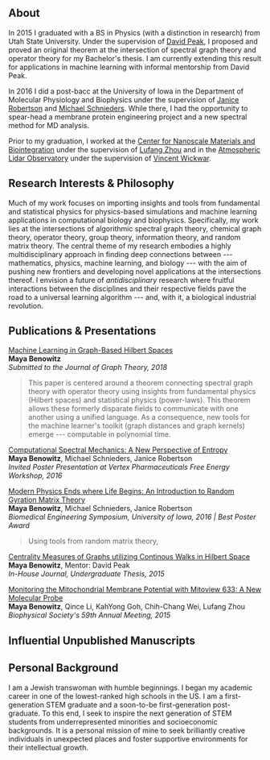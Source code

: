 ## About  

In 2015 I graduated with a BS in Physics (with a distinction in research) from Utah State University. Under the supervision of [David Peak](https://physics.usu.edu/people/faculty-logan/david-peak), I proposed and proved an original theorem at the intersection of spectral graph theory and operator theory for my Bachelor's thesis. I am currently extending this result for applications in machine learning with informal mentorship from David Peak.  

In 2016 I did a post-bacc at the University of Iowa in the Department of Molecular Physiology and Biophysics under the supervision of [Janice Robertson](https://robertson.lab.uiowa.edu/) and [Michael Schnieders](https://medicine.uiowa.edu/biochemistry/profile/michael-schnieders). While there, I had the opportunity to spear-head a membrane protein engineering project and a new spectral method for MD analysis.

Prior to my graduation, I worked at the [Center for Nanoscale Materials and Biointegration](https://cas.uab.edu/cnmb/) under the supervision of [Lufang Zhou](https://www.uab.edu/medicine/cardiovascular/faculty/95-lufang-zhou) and in the [Atmospheric Lidar Observatory](https://cass.usu.edu/observatories/atmospheric-lidar) under the supervision of [Vincent Wickwar](https://physics.usu.edu/people/faculty-logan/vince-wickwar).   

## Research Interests & Philosophy  

Much of my work focuses on importing insights and tools from fundamental and statistical physics for physics-based simulations and machine learning applications in computational biology and biophysics. Specifically, my work lies at the intersections of algorithmic spectral graph theory, chemical graph theory, operator theory, group theory, information theory, and random matrix theory. The central theme of my research embodies a highly multidisciplinary approach in finding deep connections between --- mathematics, physics, machine learning, and biology --- with the aim of pushing new frontiers and developing novel applications at the intersections thereof. I envision a future of _antidisciplinary_ research where fruitful interactions between the disciplines and their respective fields pave the road to a universal learning algorithm --- and, with it, a biological industrial revolution.  

## Publications & Presentations  

[Machine Learning in Graph-Based Hilbert Spaces](https://static1.squarespace.com/static/5b6a93759772ae3555c31081/t/5be7b8beb8a0453fd322e717/1541912767242/_system_appendPDF_proof_hi.pdf)  
**Maya Benowitz**  
_Submitted to the Journal of Graph Theory, 2018_  
>This paper is centered around a theorem connecting spectral graph theory with operator theory using insights from fundamental physics (Hilbert spaces) and statistical physics (power-laws). This theorem allows these formerly disparate fields to communicate with one another using a unified language. As a consequence, new tools for the machine learner's toolkit (graph distances and graph kernels) emerge --- computable in polynomial time.

[Computational Spectral Mechanics: A New Perspective of Entropy](https://static1.squarespace.com/static/5b6a93759772ae3555c31081/t/5bb99fe653450a0e432811f3/1538891761207/spec.pdf)  
**Maya Benowitz**, Michael Schnieders, Janice Robertson  
_Invited Poster Presentation at Vertex Pharmaceuticals Free Energy Workshop, 2016_  

[Modern Physics Ends where Life Begins: An Introduction to Random Gyration Matrix Theory](https://static1.squarespace.com/static/5b6a93759772ae3555c31081/t/5bab27f5419202c59851ab9b/1537943578110/RGMTposter2.pdf)  
**Maya Benowitz**, Michael Schnieders, Janice Robertson  
_Biomedical Engineering Symposium, University of Iowa, 2016  |  Best Poster Award_  
>Using tools from random matrix theory, 

[Centrality Measures of Graphs utilizing Continous Walks in Hilbert Space](https://digitalcommons.usu.edu/phys_capstoneproject/18/)  
**Maya Benowitz**, Mentor: David Peak  
_In-House Journal, Undergraduate Thesis, 2015_  

[Monitoring the Mitochondrial Membrane Potential with Mitoview 633: A New Molecular Probe](https://www.cell.com/biophysj/fulltext/S0006-3495(14)04512-3)  
**Maya Benowitz**, Qince Li, KahYong Goh, Chih-Chang Wei, Lufang Zhou  
_Biophysical Society's 59th Annual Meeting, 2015_  


## Influential Unpublished Manuscripts  


## Personal Background  

I am a Jewish transwoman with humble beginnings. I began my academic career in one of the lowest-ranked high schools in the US. I am a first-generation STEM graduate and a soon-to-be first-generation post-graduate. To this end, I seek to inspire the next generation of STEM students from underrepresented minorities and socioeconomic backgrounds. It is a personal mission of mine to seek brilliantly creative individuals in unexpected places and foster supportive environments for their intellectual growth.

